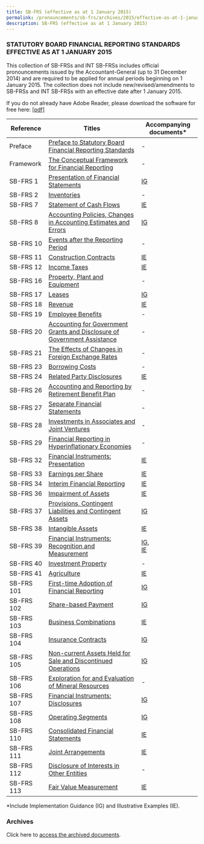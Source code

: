 ```yaml
---
title: SB-FRS (effective as at 1 January 2015)
permalink: /pronouncements/sb-frs/archives/2015/effective-as-at-1-january-2015/
description: SB-FRS (effective as at 1 January 2015)
---
```

### STATUTORY BOARD FINANCIAL REPORTING STANDARDS EFFECTIVE AS AT 1 JANUARY 2015

This collection of SB-FRSs and INT SB-FRSs includes official pronouncements issued by the Accountant-General (up to 31 December 2014) and are required to be applied for annual periods beginning on 1 January 2015. The collection does not include new/revised/amendments to SB-FRSs and INT SB-FRSs with an effective date after 1 January 2015.

If you do not already have Adobe Reader, please download the software for free here: [\[pdf\]](http://www.adobe.com/products/acrobat/readstep2.html)

| Reference | Titles | Accompanying documents\* |
| -------- | -------- | -------- |
| Preface | [Preface to Statutory Board Financial Reporting Standards](/files/Docs/Default%20Source/Sb%20Frs/Effective%20As%20At%201%20January%202015/sb-frs_preface.pdf) | - |
| Framework | [The Conceptual Framework for Financial Reporting](/files/Docs/Default%20Source/Sb%20Frs/Effective%20As%20At%201%20January%202015/frs_framework.pdf) | - |
| SB-FRS 1 | [Presentation of Financial Statements](/files/Docs/Default%20Source/Sb%20Frs/Effective%20As%20At%201%20January%202015/sb-frs_1_(2015).pdf) | [IG](/files/Docs/Default%20Source/Sb%20Frs/Effective%20As%20At%201%20January%202015/sb-frs_1_ig_(2015).pdf) |
| SB-FRS 2 | [Inventories](/files/Docs/Default%20Source/Sb%20Frs/Effective%20As%20At%201%20January%202015/sb-frs_2_(2015).pdf) | - |
| SB-FRS 7 | [Statement of Cash Flows](/files/Docs/Default%20Source/Sb%20Frs/Effective%20As%20At%201%20January%202015/sb-frs_7_(2015).pdf) | [IE](/files/Docs/Default%20Source/Sb%20Frs/Effective%20As%20At%201%20January%202015/sb-frs_7_ie_(2015).pdf) |
| SB-FRS 8 | [Accounting Policies, Changes in Accounting Estimates and Errors](/files/Docs/Default%20Source/Sb%20Frs/Effective%20As%20At%201%20January%202015/sb-frs_8_(2015).pdf) | [IG](/files/Docs/Default%20Source/Sb%20Frs/Effective%20As%20At%201%20January%202015/sb-frs_8_ig_(2015).pdf) |
| SB-FRS 10 | [Events after the Reporting Period](/files/Docs/Default%20Source/Sb%20Frs/Effective%20As%20At%201%20January%202015/sb-frs_10_(2015).pdf) | - |
| SB-FRS 11 | [Construction Contracts](/files/Docs/Default%20Source/Sb%20Frs/Effective%20As%20At%201%20January%202015/sb-frs_11_(2015).pdf) | [IE](/files/Docs/Default%20Source/Sb%20Frs/Effective%20As%20At%201%20January%202015/sb-frs_11_ie_(2015).pdf) |
| SB-FRS 12 | [Income Taxes](/files/Docs/Default%20Source/Sb%20Frs/Effective%20As%20At%201%20January%202015/sb-frs_12_(2015).pdf) | [IE](/files/Docs/Default%20Source/Sb%20Frs/Effective%20As%20At%201%20January%202015/sb-frs_12_ie_(2015).pdf) |
| SB-FRS 16 | [Property, Plant and Equipment](/files/Docs/Default%20Source/Sb%20Frs/Effective%20As%20At%201%20January%202015/sb-frs_16_(2015).pdf) | - |
| SB-FRS 17 | [Leases](/files/Docs/Default%20Source/Sb%20Frs/Effective%20As%20At%201%20January%202015/sb-frs_17_(2015).pdf) | [IG](/files/Docs/Default%20Source/Sb%20Frs/Effective%20As%20At%201%20January%202015/sb-frs_17_ig_(2015).pdf) |
| SB-FRS 18 | [Revenue](/files/Docs/Default%20Source/Sb%20Frs/Effective%20As%20At%201%20January%202015/sb-frs_18_(2015).pdf) | [IE](/files/Docs/Default%20Source/Sb%20Frs/Effective%20As%20At%201%20January%202015/sb-frs_18_ie_(2015).pdf) |
| SB-FRS 19 | [Employee Benefits](/files/Docs/Default%20Source/Sb%20Frs/Effective%20As%20At%201%20January%202015/sb-frs_19_(2015).pdf) | - |
| SB-FRS 20 | [Accounting for Government Grants and Disclosure of Government Assistance](/files/Docs/Default%20Source/Sb%20Frs/Effective%20As%20At%201%20January%202015/sb-frs_20_(2015).pdf) | - |
| SB-FRS 21 | [The Effects of Changes in Foreign Exchange Rates](/files/Docs/Default%20Source/Sb%20Frs/Effective%20As%20At%201%20January%202015/sb-frs_21_(2015).pdf) | - |
| SB-FRS 23 | [Borrowing Costs](/files/Docs/Default%20Source/Sb%20Frs/Effective%20As%20At%201%20January%202015/sb-frs_23_(2015).pdf) | - |
| SB-FRS 24 | [Related Party Disclosures](/files/Docs/Default%20Source/Sb%20Frs/Effective%20As%20At%201%20January%202015/sb-frs_24_(2015).pdf) | [IE](/files/Docs/Default%20Source/Sb%20Frs/Effective%20As%20At%201%20January%202015/sb-frs_24_ie_(2015).pdf) |
| SB-FRS 26 | [Accounting and Reporting by Retirement Benefit Plan](/files/Docs/Default%20Source/Sb%20Frs/Effective%20As%20At%201%20January%202015/sb-frs_26_(2015).pdf) | - |
| SB-FRS 27 | [Separate Financial Statements](/files/Docs/Default%20Source/Sb%20Frs/Effective%20As%20At%201%20January%202015/sb-frs_27_(2015).pdf) | - |
| SB-FRS 28 | [Investments in Associates and Joint Ventures](/files/Docs/Default%20Source/Sb%20Frs/Effective%20As%20At%201%20January%202015/sb-frs_28_(2015).pdf) | - |
| SB-FRS 29 | [Financial Reporting in Hyperinflationary Economies](/files/Docs/Default%20Source/Sb%20Frs/Effective%20As%20At%201%20January%202015/sb-frs_29_(2015).pdf) | - |
| SB-FRS 32 | [Financial Instruments: Presentation](/files/Docs/Default%20Source/Sb%20Frs/Effective%20As%20At%201%20January%202015/sb-frs_32_(2015).pdf) | [IE](/files/Docs/Default%20Source/Sb%20Frs/Effective%20As%20At%201%20January%202015/sb-frs_32_ie_(2015).pdf) |
| SB-FRS 33 | [Earnings per Share](/files/Docs/Default%20Source/Sb%20Frs/Effective%20As%20At%201%20January%202015/sb-frs_33_(2015).pdf) | [IE](/files/Docs/Default%20Source/Sb%20Frs/Effective%20As%20At%201%20January%202015/sb-frs_33_ie_(2015).pdf) |
| SB-FRS 34 | [Interim Financial Reporting](/files/Docs/Default%20Source/Sb%20Frs/Effective%20As%20At%201%20January%202015/sb-frs_34_(2015).pdf) | [IE](/files/Docs/Default%20Source/Sb%20Frs/Effective%20As%20At%201%20January%202015/sb-frs_34_ie_(2015).pdf) |
| SB-FRS 36 | [Impairment of Assets](/files/Docs/Default%20Source/Sb%20Frs/Effective%20As%20At%201%20January%202015/sb-frs_36_(2015).pdf) | [IE](/files/Docs/Default%20Source/Sb%20Frs/Effective%20As%20At%201%20January%202015/sb-frs_36_ie_(2015).pdf) |
| SB-FRS 37 | [Provisions, Contingent Liabilities and Contingent Assets](/files/Docs/Default%20Source/Sb%20Frs/Effective%20As%20At%201%20January%202015/sb-frs_37_(2015).pdf) | [IG](/files/Docs/Default%20Source/Sb%20Frs/Effective%20As%20At%201%20January%202015/sb-frs_37_ig_(2015).pdf) |
| SB-FRS 38 | [Intangible Assets](/files/Docs/Default%20Source/Sb%20Frs/Effective%20As%20At%201%20January%202015/sb-frs_38_(2015).pdf) | [IE](/files/Docs/Default%20Source/Sb%20Frs/Effective%20As%20At%201%20January%202015/sb-frs_38_ie_(2015).pdf) |
| SB-FRS 39 | [Financial Instruments: Recognition and Measurement](/files/Docs/Default%20Source/Sb%20Frs/Effective%20As%20At%201%20January%202015/sb-frs_39_(2015).pdf) | [IG](/files/Docs/Default%20Source/Sb%20Frs/Effective%20As%20At%201%20January%202015/sb-frs_39_ig_(2015).pdf),<br>[IE](/files/Docs/Default%20Source/Sb%20Frs/Effective%20As%20At%201%20January%202015/sb-frs_39_ie_(2015).pdf) |
| SB-FRS 40 | [Investment Property](/files/Docs/Default%20Source/Sb%20Frs/Effective%20As%20At%201%20January%202015/sb-frs_40_(2015).pdf) | - |
| SB-FRS 41 | [Agriculture](/files/Docs/Default%20Source/Sb%20Frs/Effective%20As%20At%201%20January%202015/sb-frs_41_(2015).pdf) | [IE](/files/Docs/Default%20Source/Sb%20Frs/Effective%20As%20At%201%20January%202015/sb-frs_41_ie_(2015).pdf) |
| SB-FRS 101 | [First-time Adoption of Financial Reporting](/files/Docs/Default%20Source/Sb%20Frs/Effective%20As%20At%201%20January%202015/sb-frs_101_(2015).pdf) | [IG](/files/Docs/Default%20Source/Sb%20Frs/Effective%20As%20At%201%20January%202015/sb-frs_101_ig_(2015).pdf) |
| SB-FRS 102 | [Share-based Payment](/files/Docs/Default%20Source/Sb%20Frs/Effective%20As%20At%201%20January%202015/sb-frs_102_(2015).pdf) | [IG](/files/Docs/Default%20Source/Sb%20Frs/Effective%20As%20At%201%20January%202015/sb-frs_102_ig_(2015).pdf) |
| SB-FRS 103 | [Business Combinations](/files/Docs/Default%20Source/Sb%20Frs/Effective%20As%20At%201%20January%202015/sb-frs_103_(2015).pdf) | [IE](/files/Docs/Default%20Source/Sb%20Frs/Effective%20As%20At%201%20January%202015/sb-frs_103_ie_(2015).pdf) |
| SB-FRS 104 | [Insurance Contracts](/files/Docs/Default%20Source/Sb%20Frs/Effective%20As%20At%201%20January%202015/sb-frs_104_(2015).pdf) | [IG](/files/Docs/Default%20Source/Sb%20Frs/Effective%20As%20At%201%20January%202015/sb-frs_104_ig_(2015).pdf) |
| SB-FRS 105 | [Non-current Assets Held for Sale and Discontinued Operations](/files/Docs/Default%20Source/Sb%20Frs/Effective%20As%20At%201%20January%202015/sb-frs_105_(2015).pdf) | [IG](/files/Docs/Default%20Source/Sb%20Frs/Effective%20As%20At%201%20January%202015/sb-frs_105_ig_(2015).pdf) |
| SB-FRS 106 | [Exploration for and Evaluation of Mineral Resources](/files/Docs/Default%20Source/Sb%20Frs/Effective%20As%20At%201%20January%202015/sb-frs_106_(2015).pdf) | - |
| SB-FRS 107 | [Financial Instruments: Disclosures](/files/Docs/Default%20Source/Sb%20Frs/Effective%20As%20At%201%20January%202015/sb-frs_107_(2015).pdf) | [IG](/files/Docs/Default%20Source/Sb%20Frs/Effective%20As%20At%201%20January%202015/sb-frs_107_ig_(2015).pdf) |
| SB-FRS 108 | [Operating Segments](/files/Docs/Default%20Source/Sb%20Frs/Effective%20As%20At%201%20January%202015/sb-frs_108_(2015).pdf) | [IG](/files/Docs/Default%20Source/Sb%20Frs/Effective%20As%20At%201%20January%202015/sb-frs_108_ig_(2015).pdf) |
| SB-FRS 110 | [Consolidated Financial Statements](/files/Docs/Default%20Source/Sb%20Frs/Effective%20As%20At%201%20January%202015/sb-frs_110_(2015).pdf) | [IE](/files/Docs/Default%20Source/Sb%20Frs/Effective%20As%20At%201%20January%202015/sb-frs_110_ie_(2015).pdf) |
| SB-FRS 111 | [Joint Arrangements](/files/Docs/Default%20Source/Sb%20Frs/Effective%20As%20At%201%20January%202015/sb-frs_111_(2015).pdf) | [IE](/files/Docs/Default%20Source/Sb%20Frs/Effective%20As%20At%201%20January%202015/sb-frs_111_ie_(2015).pdf) |
| SB-FRS 112 | [Disclosure of Interests in Other Entities](/files/Docs/Default%20Source/Sb%20Frs/Effective%20As%20At%201%20January%202015/sb-frs_112_(2015).pdf) | - |
| SB-FRS 113 | [Fair Value Measurement](/files/Docs/Default%20Source/Sb%20Frs/Effective%20As%20At%201%20January%202015/sb-frs_113_(2015).pdf) | [IE](/files/Docs/Default%20Source/Sb%20Frs/Effective%20As%20At%201%20January%202015/sb-frs_113_ie_(2015).pdf) |

\*Include Implementation Guidance (IG) and Illustrative Examples (IE).

### Archives 

Click here to [access the archived documents](/pronouncements/sb-frs/archives/).